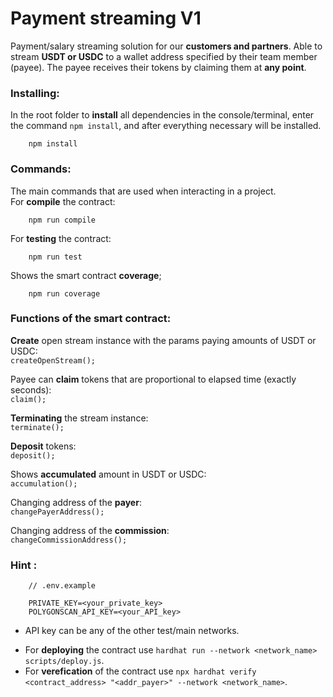 # Payment streaming V1  
Payment/salary streaming solution for our __customers and partners__. Able to stream __USDT or USDC__ to a wallet address specified by their team member (payee). The payee receives their tokens by claiming them at __any point__.
### Installing:
In the root folder to __install__ all dependencies in the console/terminal, enter the command `npm install`, and after everything necessary will be installed.
```plaintext
    npm install 
```
### Commands:
The main commands that are used when interacting in a project.  
    For __compile__ the contract:  
```plaintext
    npm run compile  
```  
For __testing__ the contract:
```plaintext
    npm run test  
```  
Shows the smart contract __coverage__;  
```plaintext
    npm run coverage  
```  
### Functions of the smart contract:  
__Create__ open stream instance with the params paying amounts of USDT or USDC:  
 `createOpenStream();`  
 
Payee can __claim__ tokens that are proportional to elapsed time (exactly seconds):  
 `claim();`  
 
__Terminating__ the stream instance:  
 `terminate();`  
 
__Deposit__ tokens:  
  `deposit();`  

Shows __accumulated__ amount in USDT or USDC:  
  `accumulation();`  

Changing address of the __payer__:  
  `changePayerAddress();`  

Changing address of the __commission__:  
  `changeCommissionAddress();`  
### Hint :
```plaintext
    // .env.example
    
    PRIVATE_KEY=<your_private_key>
    POLYGONSCAN_API_KEY=<your_API_key>
```
+ API key can be any  of the other test/main networks.

- For __deploying__ the contract use `hardhat run --network <network_name> scripts/deploy.js`.  
- For __verefication__ of the contract use `npx hardhat verify <contract_address> "<addr_payer>" --network <network_name>`.  
